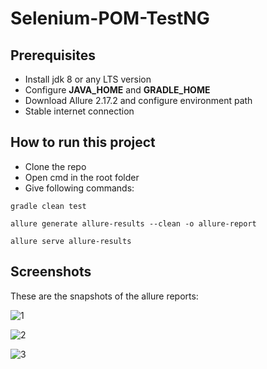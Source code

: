 # Selenium-POM-TestNG
## Prerequisites
* Install jdk 8 or any LTS version
* Configure **JAVA_HOME** and **GRADLE_HOME**
* Download Allure 2.17.2 and configure environment path
* Stable internet connection
## How to run this project
* Clone the repo
* Open cmd in the root folder
* Give following commands:
```
gradle clean test
```
```
allure generate allure-results --clean -o allure-report
```
```
allure serve allure-results
```
## Screenshots
These are the snapshots of the allure reports:


![1](https://user-images.githubusercontent.com/71173675/151309260-ed5740aa-614c-4d2c-80ee-b57b65e33aae.png)

![2](https://user-images.githubusercontent.com/71173675/151309271-7e08675a-53a2-4207-9802-f6257fec7ba4.png)

![3](https://user-images.githubusercontent.com/71173675/151309282-8efcba09-51f6-4df3-8004-4f18c51249b0.png)
